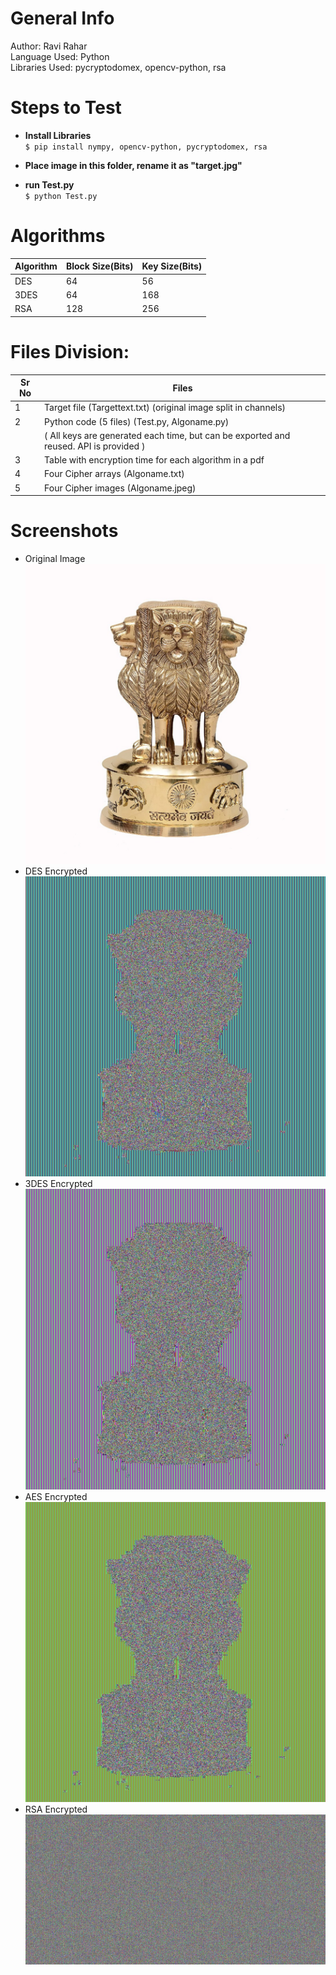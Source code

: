 # General Info
Author:         Ravi Rahar  
Language Used:  Python  
Libraries Used: pycryptodomex, opencv-python, rsa


# Steps to Test
-   **Install Libraries**  
        `$ pip install nympy, opencv-python, pycryptodomex, rsa`  
  
-   **Place image in this folder, rename it as "target.jpg"**  
  
-   **run Test.py**  
        `$ python Test.py`  
  
# Algorithms

| Algorithm | Block Size(Bits) | Key Size(Bits) |
|-----------|------------------|----------------|
| DES       | 64               | 56             |
| 3DES      | 64               | 168            | | AES       | 128              | 256            |
| RSA       | 128              | 256            |

# Files Division:

| Sr No | Files                                                                                |
|-------|--------------------------------------------------------------------------------------|
|   1   | Target file (Targettext.txt) (original image split in channels)                      |
|   2   | Python code (5 files) (Test.py, Algoname.py)                                         |
|       | ( All keys are generated each time, but can be exported and reused. API is provided )|
|   3   | Table with encryption time for each algorithm in a pdf                               |
|   4   | Four Cipher arrays (Algoname.txt)                                                    |
|   5   | Four Cipher images (Algoname.jpeg)                                                   |

# Screenshots

- Original Image
![Original](./Example/target.jpg)
- DES Encrypted
![DES](./Example/DES.jpg)
- 3DES Encrypted
![DES3](./Example/DES3.jpg)
- AES Encrypted
![AES](./Example/AES.jpg)
- RSA Encrypted
![RSA](./Example/RSA.jpg)
